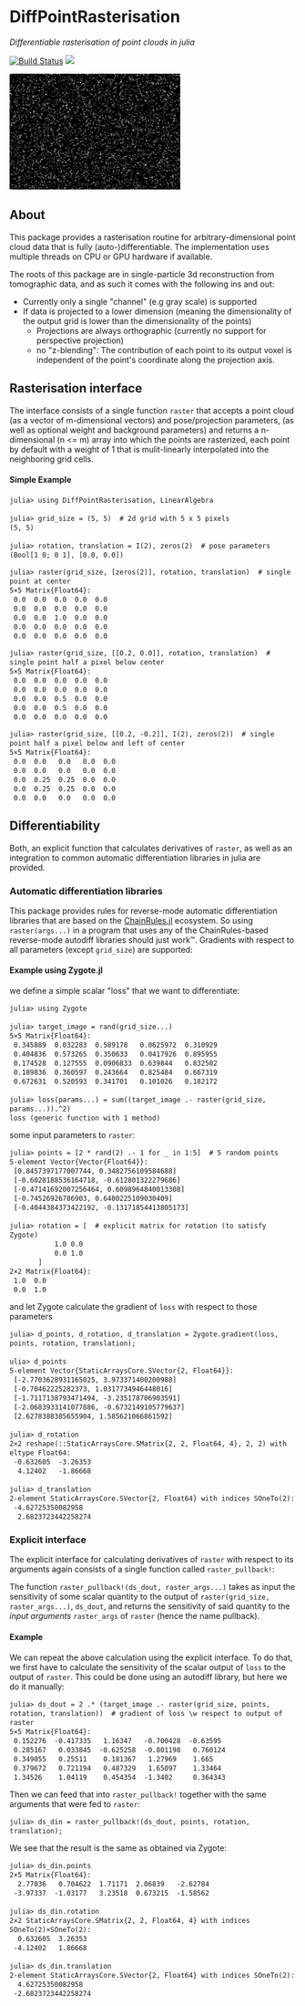 # DiffPointRasterisation

*Differentiable rasterisation of point clouds in julia*

[![Build Status](https://github.com/microscopic-image-analysis/DiffPointRasterisation.jl/actions/workflows/CI.yml/badge.svg?branch=main)](https://github.com/microscopic-image-analysis/DiffPointRasterisation.jl/actions/workflows/CI.yml?query=branch%3Amain)
 [![](https://img.shields.io/badge/docs-main-blue.svg)](https://microscopic-image-analysis.github.io/DiffPointRasterisation.jl/dev)

![](logo.gif)

## About

This package provides a rasterisation routine for arbitrary-dimensional point cloud data that is fully (auto-)differentiable.
The implementation uses multiple threads on CPU or GPU hardware if available.

The roots of this package are in single-particle 3d reconstruction from tomographic data, and as such it comes with the following ins and out:

- Currently only a single "channel" (e.g gray scale) is supported
- If data is projected to a lower dimension (meaning the dimensionality of the output grid is lower than the dimensionality of the points)
  - Projections are always orthographic (currently no support for perspective projection)
  - no "z-blending": The contribution of each point to its output voxel is independent
    of the point's coordinate along the projection axis.

## Rasterisation interface

The interface consists of a single function `raster` that accepts a point cloud (as a vector of m-dimensional vectors) and pose/projection parameters, (as well as optional weight and background parameters) and returns a n-dimensional (n <= m) array into which the points are rasterized, each point by default with a weight of 1 that is mulit-linearly interpolated into the neighboring grid cells.

#### Simple Example

```julia-repl
julia> using DiffPointRasterisation, LinearAlgebra

julia> grid_size = (5, 5)  # 2d grid with 5 x 5 pixels
(5, 5)

julia> rotation, translation = I(2), zeros(2)  # pose parameters
(Bool[1 0; 0 1], [0.0, 0.0])
```

```julia-repl
julia> raster(grid_size, [zeros(2)], rotation, translation)  # single point at center
5×5 Matrix{Float64}:
 0.0  0.0  0.0  0.0  0.0
 0.0  0.0  0.0  0.0  0.0
 0.0  0.0  1.0  0.0  0.0
 0.0  0.0  0.0  0.0  0.0
 0.0  0.0  0.0  0.0  0.0
```

```julia-repl
julia> raster(grid_size, [[0.2, 0.0]], rotation, translation)  # single point half a pixel below center
5×5 Matrix{Float64}:
 0.0  0.0  0.0  0.0  0.0
 0.0  0.0  0.0  0.0  0.0
 0.0  0.0  0.5  0.0  0.0
 0.0  0.0  0.5  0.0  0.0
 0.0  0.0  0.0  0.0  0.0
```

```julia-repl
julia> raster(grid_size, [[0.2, -0.2]], I(2), zeros(2))  # single point half a pixel below and left of center
5×5 Matrix{Float64}:
 0.0  0.0   0.0   0.0  0.0
 0.0  0.0   0.0   0.0  0.0
 0.0  0.25  0.25  0.0  0.0
 0.0  0.25  0.25  0.0  0.0
 0.0  0.0   0.0   0.0  0.0
```

## Differentiability

Both, an explicit function that calculates derivatives of `raster`, as well as an integration to common automatic differentiation libraries in julia are provided.

### Automatic differentiation libraries

This package provides rules for reverse-mode automatic differentiation libraries that are based on the [ChainRules.jl](https://juliadiff.org/ChainRulesCore.jl/dev/#ChainRules-roll-out-status) ecosystem. So using `raster(args...)` in a program that uses any of the ChainRules-based reverse-mode autodiff libraries should just work™. Gradients with respect to all parameters (except `grid_size`) are supported:

#### Example using Zygote.jl

we define a simple scalar "loss" that we want to differentiate:
```julia-repl
julia> using Zygote

julia> target_image = rand(grid_size...)
5×5 Matrix{Float64}:
 0.345889  0.032283  0.589178   0.0625972  0.310929
 0.404836  0.573265  0.350633   0.0417926  0.895955
 0.174528  0.127555  0.0906833  0.639844   0.832502
 0.189836  0.360597  0.243664   0.825484   0.667319
 0.672631  0.520593  0.341701   0.101026   0.182172

julia> loss(params...) = sum((target_image .- raster(grid_size, params...)).^2)
loss (generic function with 1 method)
```

some input parameters to `raster`:

```julia-repl
julia> points = [2 * rand(2) .- 1 for _ in 1:5]  # 5 random points
5-element Vector{Vector{Float64}}:
 [0.8457397177007744, 0.3482756109584688]
 [-0.6028188536164718, -0.612801322279686]
 [-0.47141692007256464, 0.6098964840013308]
 [-0.74526926786903, 0.6480225109030409]
 [-0.4044384373422192, -0.13171854413805173]

julia> rotation = [  # explicit matrix for rotation (to satisfy Zygote)
           1.0 0.0
           0.0 1.0
       ]
2×2 Matrix{Float64}:
 1.0  0.0
 0.0  1.0
```
and let Zygote calculate the gradient of `loss` with respect to those parameters

```julia-repl
julia> d_points, d_rotation, d_translation = Zygote.gradient(loss, points, rotation, translation);

ulia> d_points
5-element Vector{StaticArraysCore.SVector{2, Float64}}:
 [-2.7703628931165025, 3.973371400200988]
 [-0.70462225282373, 1.0317734946448016]
 [-1.7117138793471494, -3.235178706903591]
 [-2.0683933141077886, -0.6732149105779637]
 [2.6278388385655904, 1.585621066861592]

julia> d_rotation
2×2 reshape(::StaticArraysCore.SMatrix{2, 2, Float64, 4}, 2, 2) with eltype Float64:
 -0.632605  -3.26353
  4.12402   -1.86668

julia> d_translation
2-element StaticArraysCore.SVector{2, Float64} with indices SOneTo(2):
 -4.62725350082958
  2.6823723442258274
```

### Explicit interface

The explicit interface for calculating derivatives of `raster` with respect to its arguments again consists of a single function called `raster_pullback!`:

The function `raster_pullback!(ds_dout, raster_args...)` takes as input the sensitivity of some scalar quantity to the output of `raster(grid_size, raster_args...)`, `ds_dout`, and returns the sensitivity of said quantity to the *input arguments* `raster_args` of `raster` (hence the name pullback).

#### Example

We can repeat the above calculation using the explicit interface.
To do that, we first have to calculate the sensitivity of the scalar output of `loss` to the output of `raster`. This could be done using an autodiff library, but here we do it manually:

```julia-repl
julia> ds_dout = 2 .* (target_image .- raster(grid_size, points, rotation, translation))  # gradient of loss \w respect to output of raster
5×5 Matrix{Float64}:
 0.152276  -0.417335   1.16347   -0.700428  -0.63595
 0.285167   0.033845  -0.625258  -0.801198   0.760124
 0.349055   0.25511    0.181367   1.27969    1.665
 0.379672   0.721194   0.487329   1.65097    1.33464
 1.34526    1.04119    0.454354  -1.3402     0.364343
```

Then we can feed that into `raster_pullback!` together with the same arguments that were fed to `raster`:

```julia-repl
julia> ds_din = raster_pullback!(ds_dout, points, rotation, translation);
```

We see that the result is the same as obtained via Zygote:

```julia-repl
julia> ds_din.points
2×5 Matrix{Float64}:
  2.77036   0.704622  1.71171  2.06839   -2.62784
 -3.97337  -1.03177   3.23518  0.673215  -1.58562

julia> ds_din.rotation
2×2 StaticArraysCore.SMatrix{2, 2, Float64, 4} with indices SOneTo(2)×SOneTo(2):
  0.632605  3.26353
 -4.12402   1.86668

julia> ds_din.translation
2-element StaticArraysCore.SVector{2, Float64} with indices SOneTo(2):
  4.62725350082958
 -2.6823723442258274
```
